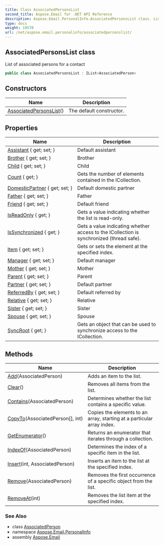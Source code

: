 ```yaml
---
title: Class AssociatedPersonsList
second_title: Aspose.Email for .NET API Reference
description: Aspose.Email.PersonalInfo.AssociatedPersonsList class. List of associated persons for a contact
type: docs
weight: 19570
url: /net/aspose.email.personalinfo/associatedpersonslist/
---
```

## AssociatedPersonsList class

List of associated persons for a contact

```csharp
public class AssociatedPersonsList : IList<AssociatedPerson>
```

## Constructors

| Name | Description |
| --- | --- |
| [AssociatedPersonsList](associatedpersonslist/)() | The default constructor. |

## Properties

| Name | Description |
| --- | --- |
| [Assistant](../../aspose.email.personalinfo/associatedpersonslist/assistant/) { get; set; } | Default assistant |
| [Brother](../../aspose.email.personalinfo/associatedpersonslist/brother/) { get; set; } | Brother |
| [Child](../../aspose.email.personalinfo/associatedpersonslist/child/) { get; set; } | Child |
| [Count](../../aspose.email.personalinfo/associatedpersonslist/count/) { get; } | Gets the number of elements contained in the ICollection. |
| [DomesticPartner](../../aspose.email.personalinfo/associatedpersonslist/domesticpartner/) { get; set; } | Default domestic partner |
| [Father](../../aspose.email.personalinfo/associatedpersonslist/father/) { get; set; } | Father |
| [Friend](../../aspose.email.personalinfo/associatedpersonslist/friend/) { get; set; } | Default friend |
| [IsReadOnly](../../aspose.email.personalinfo/associatedpersonslist/isreadonly/) { get; } | Gets a value indicating whether the list is read-only. |
| [IsSynchronized](../../aspose.email.personalinfo/associatedpersonslist/issynchronized/) { get; } | Gets a value indicating whether access to the ICollection is synchronized (thread safe). |
| [Item](../../aspose.email.personalinfo/associatedpersonslist/item/) { get; set; } | Gets or sets the element at the specified index. |
| [Manager](../../aspose.email.personalinfo/associatedpersonslist/manager/) { get; set; } | Default manager |
| [Mother](../../aspose.email.personalinfo/associatedpersonslist/mother/) { get; set; } | Mother |
| [Parent](../../aspose.email.personalinfo/associatedpersonslist/parent/) { get; set; } | Parent |
| [Partner](../../aspose.email.personalinfo/associatedpersonslist/partner/) { get; set; } | Default partner |
| [ReferredBy](../../aspose.email.personalinfo/associatedpersonslist/referredby/) { get; set; } | Default referred by |
| [Relative](../../aspose.email.personalinfo/associatedpersonslist/relative/) { get; set; } | Relative |
| [Sister](../../aspose.email.personalinfo/associatedpersonslist/sister/) { get; set; } | Sister |
| [Spouse](../../aspose.email.personalinfo/associatedpersonslist/spouse/) { get; set; } | Spouse |
| [SyncRoot](../../aspose.email.personalinfo/associatedpersonslist/syncroot/) { get; } | Gets an object that can be used to synchronize access to the ICollection. |

## Methods

| Name | Description |
| --- | --- |
| [Add](../../aspose.email.personalinfo/associatedpersonslist/add/)(AssociatedPerson) | Adds an item to the list. |
| [Clear](../../aspose.email.personalinfo/associatedpersonslist/clear/)() | Removes all items from the list. |
| [Contains](../../aspose.email.personalinfo/associatedpersonslist/contains/)(AssociatedPerson) | Determines whether the list contains a specific value. |
| [CopyTo](../../aspose.email.personalinfo/associatedpersonslist/copyto/)(AssociatedPerson[], int) | Copies the elements to an array, starting at a particular array index. |
| [GetEnumerator](../../aspose.email.personalinfo/associatedpersonslist/getenumerator/)() | Returns an enumerator that iterates through a collection. |
| [IndexOf](../../aspose.email.personalinfo/associatedpersonslist/indexof/)(AssociatedPerson) | Determines the index of a specific item in the list. |
| [Insert](../../aspose.email.personalinfo/associatedpersonslist/insert/)(int, AssociatedPerson) | Inserts an item to the list at the specified index. |
| [Remove](../../aspose.email.personalinfo/associatedpersonslist/remove/)(AssociatedPerson) | Removes the first occurrence of a specific object from the list. |
| [RemoveAt](../../aspose.email.personalinfo/associatedpersonslist/removeat/)(int) | Removes the list item at the specified index. |

### See Also

* class [AssociatedPerson](../associatedperson/)
* namespace [Aspose.Email.PersonalInfo](../../aspose.email.personalinfo/)
* assembly [Aspose.Email](../../)


